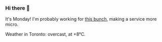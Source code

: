 ### Hi there :wave:

It's Monday! I'm probably working for [this bunch](https://github.com/kohofinancial), making a service more micro.

Weather in Toronto: overcast, at +8°C.
